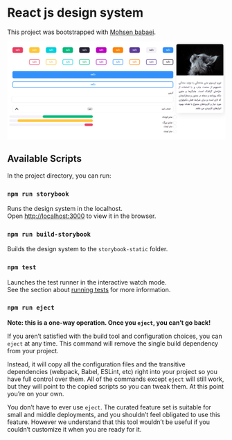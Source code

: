 # React js design system

This project was bootstrapped with [Mohsen babaei](https://github.com/mbpmohsen).

![alt text](./src/styles/img/demo.png)

## Available Scripts

In the project directory, you can run:

### `npm run storybook`

Runs the design system in the localhost.\
Open [http://localhost:3000](http://localhost:6006) to view it in the browser.

### `npm run build-storybook`

Builds the design system to the `storybook-static` folder.

### `npm test`

Launches the test runner in the interactive watch mode.\
See the section about [running tests](https://facebook.github.io/create-react-app/docs/running-tests) for more information.

### `npm run eject`

**Note: this is a one-way operation. Once you `eject`, you can’t go back!**

If you aren’t satisfied with the build tool and configuration choices, you can `eject` at any time. This command will remove the single build dependency from your project.

Instead, it will copy all the configuration files and the transitive dependencies (webpack, Babel, ESLint, etc) right into your project so you have full control over them. All of the commands except `eject` will still work, but they will point to the copied scripts so you can tweak them. At this point you’re on your own.

You don’t have to ever use `eject`. The curated feature set is suitable for small and middle deployments, and you shouldn’t feel obligated to use this feature. However we understand that this tool wouldn’t be useful if you couldn’t customize it when you are ready for it.

